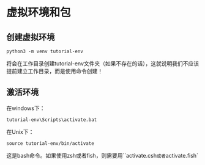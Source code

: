 # 虚拟环境和包

## 创建虚拟环境

```shell
python3 -m venv tutorial-env
```

将会在工作目录创建tutorial-env文件夹（如果不存在的话），这就说明我们不应该提前建立工作目录，而是使用命令创建！

## 激活环境

在windows下：

```shell
tutorial-env\Scripts\activate.bat
```

在Unix下：

```shell
source tutorial-env/bin/activate
```

这是bash命令。如果使用zsh或者fish，则需要用``activate.csh` 或者 `activate.fish`

